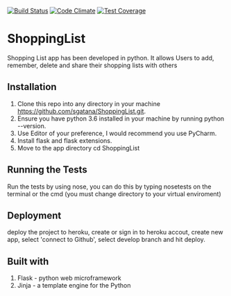 [![Build Status](https://travis-ci.org/sgatana/ShoppingList.svg?branch=develop)](https://travis-ci.org/sgatana/ShoppingList)
[![Code Climate](https://codeclimate.com/github/codeclimate/codeclimate/badges/gpa.svg)](https://codeclimate.com/github/codeclimate/codeclimate)
[![Test Coverage](https://codeclimate.com/github/codeclimate/codeclimate/badges/coverage.svg)](https://codeclimate.com/github/codeclimate/codeclimate/coverage)
# ShoppingList
Shopping List app has been developed in python. It allows Users to add, remember, delete and share their shopping lists with others

## Installation
1. Clone this repo into any directory in your machine https://github.com/sgatana/ShoppingList.git.
2. Ensure you have python 3.6  installed in your machine by running python --version.
3. Use Editor of your preference, I would recommend you use PyCharm.
5. Install flask and flask extensions.
4. Move to the app directory cd ShoppingList 

## Running the Tests
Run the tests by using nose, you can do this by typing nosetests on the terminal or the cmd (you must change directory to your virtual enviroment)
## Deployment
deploy the project to heroku, create or sign in to heroku accout, create new app, select 'connect to Github', select develop branch and hit deploy.

## Built with
1. Flask - python web microframework
2. Jinja - a template engine for the Python
